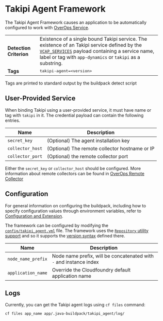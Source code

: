# Takipi Agent Framework
The Takipi Agent Framework causes an application to be automatically configured to work with [OverOps Service][].

<table>
  <tr>
    <td><strong>Detection Criterion</strong></td><td>Existence of a single bound Takipi service. The existence of an Takipi service defined by the <a href="http://docs.cloudfoundry.org/devguide/deploy-apps/environment-variable.html#VCAP-SERVICES"><code>VCAP_SERVICES</code></a> payload containing a service name, label or tag with <code>app-dynamics</code> or <code>takipi</code> as a substring.
</td>
  </tr>
  <tr>
    <td><strong>Tags</strong></td><td><tt>takipi-agent=&lt;version&gt;</tt></td>
  </tr>
</table>
Tags are printed to standard output by the buildpack detect script

## User-Provided Service
When binding Takipi using a user-provided service, it must have name or tag with `takipi` in it.
The credential payload can contain the following entries. 

| Name | Description
| ---- | -----------
| `secret_key` | (Optional) The agent installation key
| `collector_host` | (Optional) The remote collector hostname or IP 
| `collector_port` | (Optional) the remote collector port

Either the `secret_key` or `collector_host` should be configured. More information about remote collectors can be found in [OverOps Remote Collector][]

## Configuration
For general information on configuring the buildpack, including how to specify configuration values through environment variables, refer to [Configuration and Extension][].

The framework can be configured by modifying the [`config/takipi_agent.yml`][] file. The framework uses the [`Repository` utility support][repositories] and so it supports the [version syntax][] defined there.

| Name | Description
| ---- | -----------
| `node_name_prefix` | Node name prefix, will be concatenated with `-` and instance index
| `application_name` | Override the Cloudfoundry default application name

## Logs

Currently, you can get the Takipi agent logs using `cf files` command:
```
cf files app_name app/.java-buildpack/takipi_agent/log/
```

[`config/takipi_agent.yml`]: ../config/takipi_agent.yml
[Configuration and Extension]: ../README.md#configuration-and-extension
[repositories]: extending-repositories.md
[version syntax]: extending-repositories.md#version-syntax-and-ordering
[OverOps Remote Collector]: https://support.overops.com/hc/en-us/articles/227109628-Remote-Daemon-Process-
[OverOps Service]: https://www.overops.com
